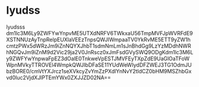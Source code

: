 # lyudss
lyudsss
dm1lc3M6Ly9ZWFYwYnpvME5UTXdNRFV6TWkxaU56TmpMVFJpWVRFdE9XSTNNUzAyTnpRelpEUXlaVEEzTnpsQWJIWmpaaTV0YkRvME5ETT9yZW1hcmtzPWx5dWRzJm9iZnNQYXJhbT1sdmNmLm1sJnBhdGg9LzYzMDdhNWRhNGQvJm9iZnM9d2Vic29ja2V0JnRscz0xJmFsdGVySWQ9ODgKdm1lc3M6Ly9ZWFYwYnpwaFpEZ3dOalE0TnkweVpESTJMVFEyTXpZdE9UaGlOaTFoWWpnMVkyTTROVEl4WmpkQWJIbDFaSE11YUdWeWIydDFZWEJ3TG1OdmJUbzBORE0/cmVtYXJrcz1seXVkcyZvYmZzPXdlYnNvY2tldCZ0bHM9MSZhbGxvd0luc2VjdXJlPTEmYWx0ZXJJZD02NA==
